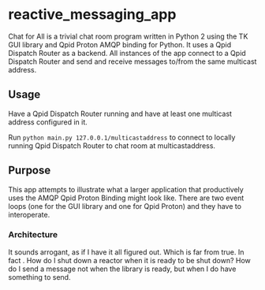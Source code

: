# reactive_messaging_app

Chat for All is a trivial chat room program written in Python 2 using the TK GUI library and Qpid Proton AMQP binding for Python. It uses a Qpid Dispatch Router as a backend. All instances of the app connect to a Qpid Dispatch Router and send and receive messages to/from the same multicast address.

## Usage

Have a Qpid Dispatch Router running and have at least one multicast address configured in it.

Run `python main.py 127.0.0.1/multicastaddress` to connect to locally running Qpid Dispatch Router to chat room at multicastaddress.

## Purpose

This app attempts to illustrate what a larger application that productively uses the AMQP Qpid Proton Binding might look like. There are two event loops (one for the GUI library and one for Qpid Proton) and they have to interoperate.

### Architecture

It sounds arrogant, as if I have it all figured out. Which is far from true. In fact . How do I shut down a reactor when it is ready to be shut down? How do I send a message not when the library is ready, but when I do have something to send.
